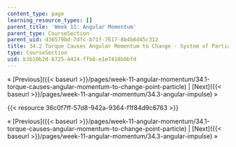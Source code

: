 ```yaml
---
content_type: page
learning_resource_types: []
parent_title: 'Week 11: Angular Momentum'
parent_type: CourseSection
parent_uid: d36579bd-7dfc-b71f-7617-8b4b8d45c312
title: 34.2 Torque Causes Angular Momentum to Change - System of Particles
type: CourseSection
uid: b3b10b2d-8725-4424-ffb8-e1e7418b0bfd
---
```


« [Previous]({{< baseurl >}}/pages/week-11-angular-momentum/34.1-torque-causes-angular-momentum-to-change-point-particle) | [Next]({{< baseurl >}}/pages/week-11-angular-momentum/34.3-angular-impulse) »

{{< resource 36c0f7ff-57d8-942a-9364-f1f84d9c6763 >}}

« [Previous]({{< baseurl >}}/pages/week-11-angular-momentum/34.1-torque-causes-angular-momentum-to-change-point-particle) | [Next]({{< baseurl >}}/pages/week-11-angular-momentum/34.3-angular-impulse) »